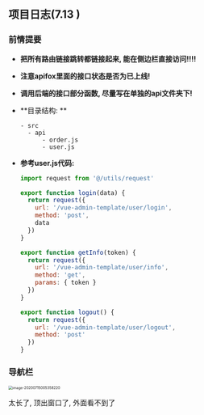 ## 项目日志(7.13 )

### 前情提要

- **把所有路由链接跳转都链接起来, 能在侧边栏直接访问!!!!**

- **注意apifox里面的接口状态是否为已上线!**

- **调用后端的接口部分函数, 尽量写在单独的api文件夹下!**

- **目录结构: **     

  ```
  - src
  	- api
  		- order.js
  		- user.js
  ```

- **参考user.js代码:**                      

  ```js
  import request from '@/utils/request'
  
  export function login(data) {
    return request({
      url: '/vue-admin-template/user/login',
      method: 'post',
      data
    })
  }
  
  export function getInfo(token) {
    return request({
      url: '/vue-admin-template/user/info',
      method: 'get',
      params: { token }
    })
  }
  
  export function logout() {
    return request({
      url: '/vue-admin-template/user/logout',
      method: 'post'
    })
  }
  ```



### 导航栏

<img src="https://i-petstore.oss-cn-shenzhen.aliyuncs.com/README-Pics/image-20200715005358220.png" alt="image-20200715005358220" style="zoom:50%;" />



太长了, 顶出窗口了, 外面看不到了

